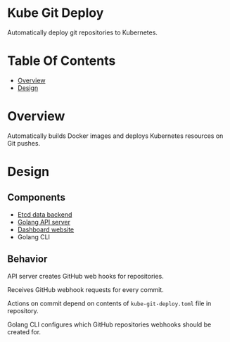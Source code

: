# Kube Git Deploy
Automatically deploy git repositories to Kubernetes.

# Table Of Contents
- [Overview](#overview)
- [Design](#design)

# Overview
Automatically builds Docker images and deploys Kubernetes resources on Git 
pushes.

# Design
## Components

- [Etcd data backend](./api/README.md#data)
- [Golang API server](./api/README.md#endpoints)
- [Dashboard website](#./frontend/README.md)
- Golang CLI

## Behavior
API server creates GitHub web hooks for repositories.  

Receives GitHub webhook requests for every commit.  

Actions on commit depend on contents of `kube-git-deploy.toml` file in
repository. 

Golang CLI configures which GitHub repositories webhooks should be created for.
